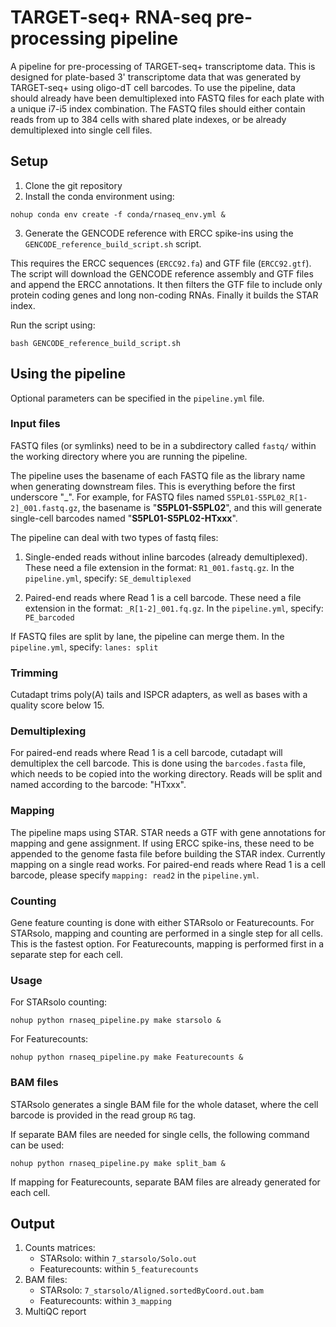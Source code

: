 # TARGET-seq+ RNA-seq pre-processing pipeline

A pipeline for pre-processing of TARGET-seq+ transcriptome data. 
This is designed for plate-based 3' transcriptome data that was generated by TARGET-seq+ using oligo-dT cell barcodes.
To use the pipeline, data should already have been demultiplexed into FASTQ files for each plate with a unique i7-i5 index combination.
The FASTQ files should either contain reads from up to 384 cells with shared plate indexes, or be already demultiplexed into single cell files. 

## Setup

1. Clone the git repository
2. Install the conda environment using:
```
nohup conda env create -f conda/rnaseq_env.yml &
```

3. Generate the GENCODE reference with ERCC spike-ins using the `GENCODE_reference_build_script.sh` script.

This requires the ERCC sequences (`ERCC92.fa`) and GTF file (`ERCC92.gtf`).
The script will download the GENCODE reference assembly and GTF files and append the ERCC annotations. 
It then filters the GTF file to include only protein coding genes and long non-coding RNAs.
Finally it builds the STAR index.

Run the script using:

```
bash GENCODE_reference_build_script.sh
```

## Using the pipeline

Optional parameters can be specified in the `pipeline.yml` file.

### Input files

FASTQ files (or symlinks) need to be in a subdirectory called `fastq/` within the working directory where you are running the pipeline.

The pipeline uses the basename of each FASTQ file as the library name when generating downstream files. This is everything before the first underscore "_".
For example, for FASTQ files named `S5PL01-S5PL02_R[1-2]_001.fastq.gz`, the basename is "**S5PL01-S5PL02**", 
and this will generate single-cell barcodes named "**S5PL01-S5PL02-HTxxx**". 

The pipeline can deal with two types of fastq files:
1. Single-ended reads without inline barcodes (already demultiplexed).
These need a file extension in the format: `R1_001.fastq.gz`.
In the `pipeline.yml`, specify: `SE_demultiplexed`

2. Paired-end reads where Read 1 is a cell barcode.
These need a file extension in the format: `_R[1-2]_001.fq.gz`.
In the `pipeline.yml`, specify: `PE_barcoded`

If FASTQ files are split by lane, the pipeline can merge them. In the `pipeline.yml`, specify: `lanes: split`


### Trimming

Cutadapt trims poly(A) tails and ISPCR adapters, as well as bases with a quality score below 15.

### Demultiplexing

For paired-end reads where Read 1 is a cell barcode, cutadapt will demultiplex the cell barcode. 
This is done using the `barcodes.fasta` file, which needs to be copied into the working directory. 
Reads will be split and named according to the barcode: "HTxxx".

### Mapping

The pipeline maps using STAR. STAR needs a GTF with gene annotations for mapping and gene assignment. If using ERCC spike-ins, these need to be appended to the genome fasta file before building the STAR index.
Currently mapping on a single read works.
For paired-end reads where Read 1 is a cell barcode, please specify `mapping: read2` in the `pipeline.yml`.

### Counting

Gene feature counting is done with either STARsolo or Featurecounts.
For STARsolo, mapping and counting are performed in a single step for all cells. This is the fastest option.
For Featurecounts, mapping is performed first in a separate step for each cell.


### Usage

For STARsolo counting:
```
nohup python rnaseq_pipeline.py make starsolo &
```
For Featurecounts:
```
nohup python rnaseq_pipeline.py make Featurecounts &
```

### BAM files

STARsolo generates a single BAM file for the whole dataset, where the cell barcode is provided in the read group `RG` tag. 

If separate BAM files are needed for single cells, the following command can be used:
```
nohup python rnaseq_pipeline.py make split_bam &
```

If mapping for Featurecounts, separate BAM files are already generated for each cell.


## Output

1. Counts matrices: 
    - STARsolo: within `7_starsolo/Solo.out`
    - Featurecounts: within `5_featurecounts`
2. BAM files:
    - STARsolo: `7_starsolo/Aligned.sortedByCoord.out.bam`
    - Featurecounts: within `3_mapping`
3. MultiQC report

